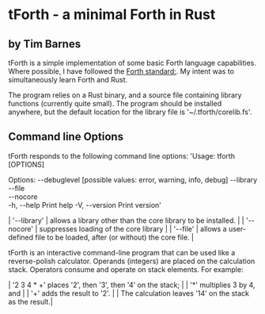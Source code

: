 # tForth - a minimal Forth in Rust
## by Tim Barnes

tForth is a simple implementation of some basic Forth language capabilities. Where possible, I have followed the [Forth standard:](https://forth-standard.org). My intent was to simultaneously learn Forth and Rust. 

The program relies on a Rust binary, and a source file containing library functions (currently quite small).
The program should be installed anywhere, but the default location for the library file is '~/.tforth/corelib.fs'.

## Command line Options
tForth responds to the following command line options:
'Usage: tforth [OPTIONS]

Options:
      --debuglevel <VALUE>  [possible values: error, warning, info, debug]
      --library <VALUE>     
      --file <VALUE>        
      --nocore              
  -h, --help                Print help
  -V, --version             Print version'

  | '--library' | allows a library other than the core library to be installed. |
  | '--nocore' | suppresses loading of the core library |
  | '--file' | allows a user-defined file to be loaded, after (or without) the core file. |

  tForth is an interactive command-line program that can be used like a reverse-polish calculator. Operands (integers) are placed on the calculation stack. Operators consume and operate on stack elements. For example:

  | '2 3 4 * +' places '2', then '3', then '4' on the stack; |
  | '*' multiplies 3 by 4, and |
  | '+' adds the result to '2'. |
  | The calculation leaves '14' on the stack as the result.|